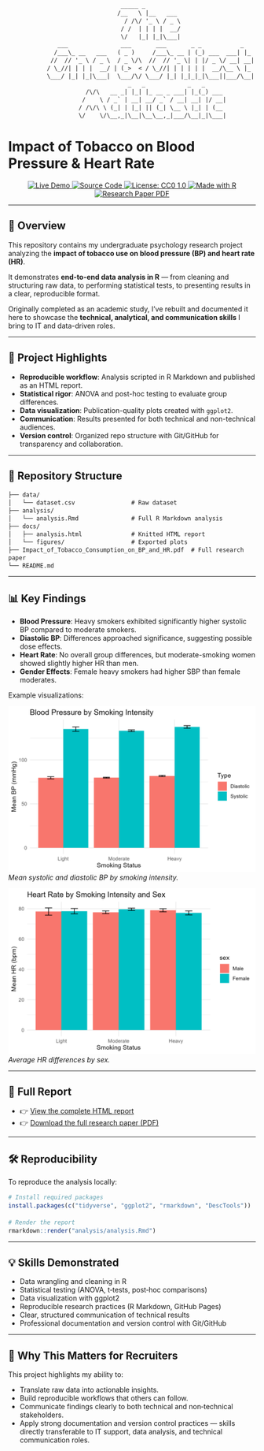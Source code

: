 ```
                                _____ _ 
                               /__   \ |__   ___ 
                                 / /\/ '_ \ / _ \ 
                                / /  | | | |  __/ 
                                \/   |_| |_|\___| 
              ___               ___       ___       _ _           _ 
             /___\_ __   ___   ( _ )     /___\_ __ | (_) ___  ___| |_ 
            //  // '_ \ / _ \  / _ \/\  //  // '_ \| | |/ _ \/ __| __| 
           / \_//| | | |  __/ | (_>  < / \_//| | | | | |  __/\__ \ |_ 
           \___/ |_| |_|\___|  \___/\/ \___/ |_| |_|_|_|\___||___/\__| 
                                  _   _            _   _ 
                      /\/\   __ _| |_| |_ __ _ ___| |_(_) ___ 
                     /    \ / _` | __| __/ _` / __| __| |/ __| 
                    / /\/\ \ (_| | |_| || (_| \__ \ |_| | (__ 
                    \/    \/\__,_|\__|\__\__,_|___/\__|_|\___| 
```

# Impact of Tobacco on Blood Pressure & Heart Rate

<p align="center">
  <a href="https://theonliestmattastic.github.io/Psychology-Research-Impact-of-Tobacco-on-BP-and-HR/" target="_blank">
    <img src="https://img.shields.io/badge/Demo-Live%20Report-2980b9?style=for-the-badge&logo=githubpages&logoColor=white" alt="Live Demo">
  </a>
  <a href="https://github.com/TheOnliestMattastic/Psychology-Research-Impact-of-Tobacco-on-BP-and-HR" target="_blank">
    <img src="https://img.shields.io/badge/Code-GitHub-44475a?style=for-the-badge&logo=github&logoColor=white" alt="Source Code">
  </a>
  <a href="https://img.shields.io/badge/License-CC0--1.0-bd93f9?style=for-the-badge&logo=creative-commons&logoColor=282a36)" target="_blank">
    <img src="https://img.shields.io/badge/License-CC0--1.0-bd93f9?style=for-the-badge&logo=creative-commons&logoColor=282a36" alt="License: CC0 1.0">
  </a>
  <a href="https://www.r-project.org/" target="_blank">
    <img src="https://img.shields.io/badge/Made%20with-R-276DC3?style=for-the-badge&logo=r&logoColor=white" alt="Made with R">
  </a>  
  <a href="https://raw.githubusercontent.com/theonliestmattastic/Psychology-Research-Impact-of-Tobacco-on-BP-and-HR/main/Impact_of_Tobacco_Consumption_on_BP_and_HR.pdf" target="_blank">
    <img src="https://img.shields.io/badge/PDF-Research%20Paper-bd93f9?style=for-the-badge&logo=adobeacrobatreader&logoColor=white" alt="Research Paper PDF">
  </a>
</p>

---

## 📖 Overview
This repository contains my undergraduate psychology research project analyzing the **impact of tobacco use on blood pressure (BP) and heart rate (HR)**.  

It demonstrates **end-to-end data analysis in R** — from cleaning and structuring raw data, to performing statistical tests, to presenting results in a clear, reproducible format.  

Originally completed as an academic study, I’ve rebuilt and documented it here to showcase the **technical, analytical, and communication skills** I bring to IT and data-driven roles.

---

## 🚀 Project Highlights
- **Reproducible workflow**: Analysis scripted in R Markdown and published as an HTML report.  
- **Statistical rigor**: ANOVA and post-hoc testing to evaluate group differences.  
- **Data visualization**: Publication-quality plots created with `ggplot2`.  
- **Communication**: Results presented for both technical and non-technical audiences.  
- **Version control**: Organized repo structure with Git/GitHub for transparency and collaboration.  

---

## 📂 Repository Structure
```
├── data/
│   └── dataset.csv                # Raw dataset
├── analysis/
│   └── analysis.Rmd               # Full R Markdown analysis
├── docs/
│   ├── analysis.html              # Knitted HTML report
│   └── figures/                   # Exported plots
├── Impact_of_Tobacco_Consumption_on_BP_and_HR.pdf  # Full research paper
└── README.md
```

---

## 📊 Key Findings
- **Blood Pressure**: Heavy smokers exhibited significantly higher systolic BP compared to moderate smokers.  
- **Diastolic BP**: Differences approached significance, suggesting possible dose effects.  
- **Heart Rate**: No overall group differences, but moderate-smoking women showed slightly higher HR than men.  
- **Gender Effects**: Female heavy smokers had higher SBP than female moderates.  

Example visualizations:

![Blood Pressure by Smoking Status](docs/figures/bp_by_status.png)  
*Mean systolic and diastolic BP by smoking intensity.*

![Heart Rate by Sex](docs/figures/hr_by_sex.png)  
*Average HR differences by sex.*

---

## 🔎 Full Report
- 👉 [View the complete HTML report](https://theonliestmattastic.github.io/Psychology-Research-Impact-of-Tobacco-on-BP-and-HR/)  
- 👉 [Download the full research paper (PDF)](https://raw.githubusercontent.com/theonliestmattastic/Psychology-Research-Impact-of-Tobacco-on-BP-and-HR/main/Impact_of_Tobacco_Consumption_on_BP_and_HR.pdf)  

---

## 🛠️ Reproducibility
To reproduce the analysis locally:

```r
# Install required packages
install.packages(c("tidyverse", "ggplot2", "rmarkdown", "DescTools"))

# Render the report
rmarkdown::render("analysis/analysis.Rmd")
```

---

## 💡 Skills Demonstrated
- Data wrangling and cleaning in R  
- Statistical testing (ANOVA, t‑tests, post‑hoc comparisons)  
- Data visualization with ggplot2  
- Reproducible research practices (R Markdown, GitHub Pages)  
- Clear, structured communication of technical results  
- Professional documentation and version control with Git/GitHub  

---

## 🎯 Why This Matters for Recruiters
This project highlights my ability to:
- Translate raw data into actionable insights.  
- Build reproducible workflows that others can follow.  
- Communicate findings clearly to both technical and non‑technical stakeholders.  
- Apply strong documentation and version control practices — skills directly transferable to IT support, data analysis, and technical communication roles.  
